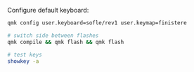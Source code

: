 Configure default keyboard:
```sh
qmk config user.keyboard=sofle/rev1 user.keymap=finistere

# switch side between flashes
qmk compile && qmk flash && qmk flash

# test keys
showkey -a
```
